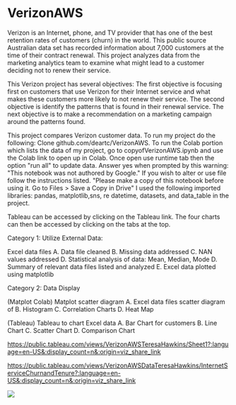 # VerizonAWS

Verizon is an Internet, phone, and TV provider that has one of the best retention rates of customers (churn) in the world. This public  source Australian data set  has recorded information about 7,000 customers at the time of their contract renewal. This project analyzes data from the  marketing analytics team to examine what might lead to a customer deciding not to renew their service. 
 
 This Verizon project has several objectives:  The first objective is focusing first on customers that use Verizon for their Internet service and what  makes these customers more likely to not renew their service.  The second objective is identify the patterns that is found in their renewal service. The next objective is to make a recommendation on a marketing campaign around the patterns  found.
 
 This project compares Verizon customer data. To run my project do the following: Clone github.com/deartc/VerizonAWS. To run the Colab portion which lists the  data of my project, go to copyofVerizonAWS.ipynb and use the Colab link to open up in Colab. Once open use runtime tab then the option "run all" to update data. Answer yes when prompted by this warning: "This notebook was not authored by Google." If you wish to alter or use file follow the instructions listed. "Please make a copy of this notebook before using it. Go to Files > Save a Copy in Drive" I used the following imported libraries: pandas, matplotlib,sns, re datetime, datasets, and data_table in the project.

Tableau can be accessed by clicking on the Tableau link. The four charts can then be accessed by clicking on the tabs at the top.

Category 1: Utilize External Data:

Excel data files A. Data file cleaned B. Missing data addressed C. NAN values addressed D. Statistical analysis of data: Mean, Median, Mode D. Summary of relevant data files listed and analyzed E. Excel data plotted using matplotlib

Category 2: Data Display

(Matplot Colab) Matplot scatter diagram A. Excel data files scatter diagram of B. Histogram C. Correlation Charts D. Heat Map


(Tableau) Tableau to chart Excel data A.  Bar Chart for customers B.  Line Chart C. Scatter Chart D. Comparison Chart

https://public.tableau.com/views/VerizonAWSTeresaHawkins/Sheet1?:language=en-US&:display_count=n&:origin=viz_share_link


https://public.tableau.com/views/VerizonAWSDataTeresaHawkins/InternetServiceChurnandTenure?:language=en-US&:display_count=n&:origin=viz_share_link



<div class='tableauPlaceholder' id='viz1649548836724' style='position: relative'><noscript><a href='#'><img alt=' ' src='https:&#47;&#47;public.tableau.com&#47;static&#47;images&#47;Ve&#47;VerizonAWSDataTeresaHawkins&#47;InternetServiceChurnandTenure&#47;1_rss.png' style='border: none' /></a></noscript><object class='tableauViz'  style='display:none;'><param name='host_url' value='https%3A%2F%2Fpublic.tableau.com%2F' /> <param name='embed_code_version' value='3' /> <param name='site_root' value='' /><param name='name' value='VerizonAWSDataTeresaHawkins&#47;InternetServiceChurnandTenure' /><param name='tabs' value='yes' /><param name='toolbar' value='yes' /><param name='static_image' value='https:&#47;&#47;public.tableau.com&#47;static&#47;images&#47;Ve&#47;VerizonAWSDataTeresaHawkins&#47;InternetServiceChurnandTenure&#47;1.png' /> <param name='animate_transition' value='yes' /><param name='display_static_image' value='yes' /><param name='display_spinner' value='yes' /><param name='display_overlay' value='yes' /><param name='display_count' value='yes' /><param name='language' value='en-US'  
